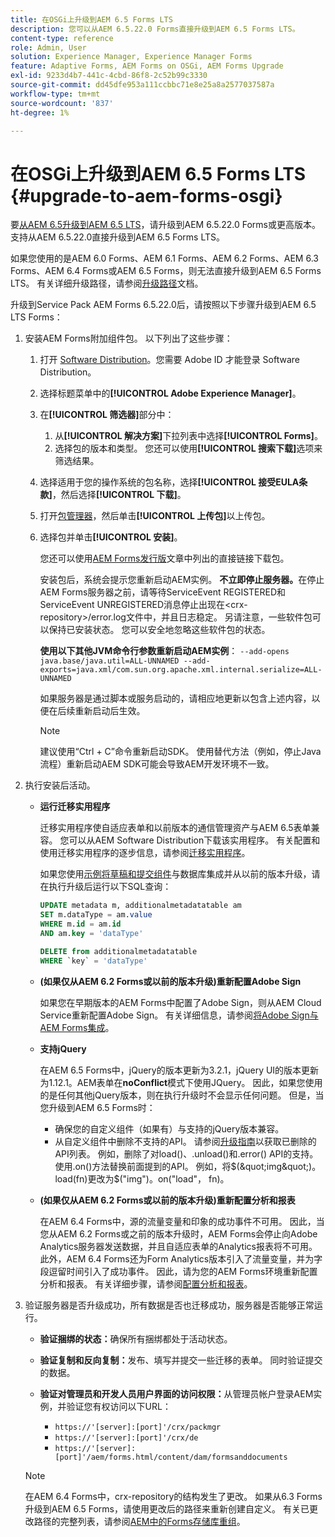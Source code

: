 ```yaml
---
title: 在OSGi上升级到AEM 6.5 Forms LTS
description: 您可以从AEM 6.5.22.0 Forms直接升级到AEM 6.5 Forms LTS。
content-type: reference
role: Admin, User
solution: Experience Manager, Experience Manager Forms
feature: Adaptive Forms, AEM Forms on OSGi, AEM Forms Upgrade
exl-id: 9233d4b7-441c-4cbd-86f8-2c52b99c3330
source-git-commit: dd45dfe953a111ccbbc71e8e25a8a2577037587a
workflow-type: tm+mt
source-wordcount: '837'
ht-degree: 1%

---
```


# 在OSGi上升级到AEM 6.5 Forms LTS {#upgrade-to-aem-forms-osgi}

要[从AEM 6.5升级到AEM 6.5 LTS](/help/sites-deploying/upgrade.md)，请升级到AEM 6.5.22.0 Forms或更高版本。 支持从AEM 6.5.22.0直接升级到AEM 6.5 Forms LTS。

如果您使用的是AEM 6.0 Forms、AEM 6.1 Forms、AEM 6.2 Forms、AEM 6.3 Forms、AEM 6.4 Forms或AEM 6.5 Forms，则无法直接升级到AEM 6.5 Forms LTS。 有关详细升级路径，请参阅[升级路径](/help/forms/using/upgrade.md)文档。

升级到Service Pack AEM Forms 6.5.22.0后，请按照以下步骤升级到AEM 6.5 LTS Forms：

1. 安装AEM Forms附加组件包。 以下列出了这些步骤：

   1. 打开 [Software Distribution](https://experience.adobe.com/downloads)。您需要 Adobe ID 才能登录 Software Distribution。
   1. 选择标题菜单中的&#x200B;**[!UICONTROL Adobe Experience Manager]**。
   1. 在&#x200B;**[!UICONTROL 筛选器]**&#x200B;部分中：
      1. 从&#x200B;**[!UICONTROL 解决方案]**&#x200B;下拉列表中选择&#x200B;**[!UICONTROL Forms]**。
      1. 选择包的版本和类型。 您还可以使用&#x200B;**[!UICONTROL 搜索下载]**&#x200B;选项来筛选结果。
   1. 选择适用于您的操作系统的包名称，选择&#x200B;**[!UICONTROL 接受EULA条款]**，然后选择&#x200B;**[!UICONTROL 下载]**。
   1. 打开[包管理器](/help/sites-administering/package-manager.md)，然后单击&#x200B;**[!UICONTROL 上传包]**&#x200B;以上传包。
   1. 选择包并单击&#x200B;**[!UICONTROL 安装]**。

      您还可以使用[AEM Forms发行版](https://experienceleague.adobe.com/zh-hans/docs/experience-manager-release-information/aem-release-updates/forms-updates/aem-forms-releases)文章中列出的直接链接下载包。

      安装包后，系统会提示您重新启动AEM实例。 **不立即停止服务器。**&#x200B;在停止AEM Forms服务器之前，请等待ServiceEvent REGISTERED和ServiceEvent UNREGISTERED消息停止出现在&lt;crx-repository>/error.log文件中，并且日志稳定。 另请注意，一些软件包可以保持已安装状态。 您可以安全地忽略这些软件包的状态。


      **使用以下其他JVM命令行参数重新启动AEM实例**：
      `--add-opens java.base/java.util=ALL-UNNAMED --add-exports=java.xml/com.sun.org.apache.xml.internal.serialize=ALL-UNNAMED`

      如果服务器是通过脚本或服务启动的，请相应地更新以包含上述内容，以便在后续重新启动后生效。

      >[!NOTE]
      >
      > 建议使用“Ctrl + C”命令重新启动SDK。 使用替代方法（例如，停止Java流程）重新启动AEM SDK可能会导致AEM开发环境不一致。

1. 执行安装后活动。

   * **运行迁移实用程序**

     迁移实用程序使自适应表单和以前版本的通信管理资产与AEM 6.5表单兼容。 您可以从AEM Software Distribution下载该实用程序。 有关配置和使用迁移实用程序的逐步信息，请参阅[迁移实用程序](../../forms/using/migration-utility.md)。

     如果您使用[示例将草稿和提交组件](https://helpx.adobe.com/cn/experience-manager/6-3/forms/using/integrate-draft-submission-database.html)与数据库集成并从以前的版本升级，请在执行升级后运行以下SQL查询：

     ```sql
     UPDATE metadata m, additionalmetadatatable am
     SET m.dataType = am.value
     WHERE m.id = am.id
     AND am.key = 'dataType'
     ```

     ```sql
     DELETE from additionalmetadatatable
     WHERE `key` = 'dataType'
     ```

   * **(如果仅从AEM 6.2 Forms或以前的版本升级)重新配置Adobe Sign**

     如果您在早期版本的AEM Forms中配置了Adobe Sign，则从AEM Cloud Service重新配置Adobe Sign。 有关详细信息，请参阅[将Adobe Sign与AEM Forms集成](../../forms/using/adobe-sign-integration-adaptive-forms.md)。

   * **支持jQuery**

     在AEM 6.5 Forms中，jQuery的版本更新为3.2.1，jQuery UI的版本更新为1.12.1。AEM表单在&#x200B;**noConflict**&#x200B;模式下使用JQuery。 因此，如果您使用的是任何其他jQuery版本，则在执行升级时不会显示任何问题。 但是，当您升级到AEM 6.5 Forms时：

      * 确保您的自定义组件（如果有）与支持的jQuery版本兼容。
      * 从自定义组件中删除不支持的API。 请参阅[升级指南](https://jquery.com/upgrade-guide/3.0/)以获取已删除的API列表。 例如，删除了对load()、.unload()和.error() API的支持。 使用.on()方法替换前面提到的API。 例如，将$(&quot;img&quot;)。load(fn)更改为$(&quot;img&quot;)。on(&quot;load&quot;， fn)。

   * **(如果仅从AEM 6.2 Forms或以前的版本升级)重新配置分析和报表**

     在AEM 6.4 Forms中，源的流量变量和印象的成功事件不可用。 因此，当您从AEM 6.2 Forms或之前的版本升级时，AEM Forms会停止向Adobe Analytics服务器发送数据，并且自适应表单的Analytics报表将不可用。 此外，AEM 6.4 Forms还为Form Analytics版本引入了流量变量，并为字段逗留时间引入了成功事件。 因此，请为您的AEM Forms环境重新配置分析和报表。 有关详细步骤，请参阅[配置分析和报表](../../forms/using/configure-analytics-forms-documents.md)。

1. 验证服务器是否升级成功，所有数据是否也迁移成功，服务器是否能够正常运行。

   * **验证捆绑的状态：**&#x200B;确保所有捆绑都处于活动状态。
   * **验证复制和反向复制：**&#x200B;发布、填写并提交一些迁移的表单。 同时验证提交的数据。
   * **验证对管理员和开发人员用户界面的访问权限：**&#x200B;从管理员帐户登录AEM实例，并验证您有权访问以下URL：

      * `https://'[server]:[port]'/crx/packmgr`
      * `https://'[server]:[port]'/crx/de`
      * `https://'[server]:[port]'/aem/forms.html/content/dam/formsanddocuments`

   >[!NOTE]
   >
   >在AEM 6.4 Forms中，crx-repository的结构发生了更改。 如果从6.3 Forms升级到AEM 6.5 Forms，请使用更改后的路径来重新创建自定义。 有关已更改路径的完整列表，请参阅[AEM中的Forms存储库重组](https://experienceleague.adobe.com/zh-hans/docs/experience-manager-65/content/implementing/deploying/restructuring/forms-repository-restructuring-in-aem-6-5)。
